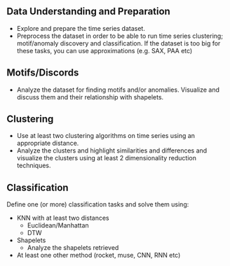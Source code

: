 ## Data Understanding and Preparation
- Explore and prepare the time series dataset.
- Preprocess the dataset in order to be able to run time series clustering; motif/anomaly discovery and classification. If the dataset is too big for these tasks, you can use approximations (e.g. SAX, PAA etc)

## Motifs/Discords
- Analyze the dataset for finding motifs and/or anomalies. Visualize and discuss them and their relationship with shapelets.

## Clustering
- Use at least two clustering algorithms on time series using an appropriate distance.
- Analyze the clusters and highlight similarities and differences and visualize the clusters using at least 2 dimensionality reduction techniques.

## Classification
Define one (or more) classification tasks and solve them using:
- KNN with at least two distances
  - Euclidean/Manhattan
  - DTW
- Shapelets
  - Analyze the shapelets retrieved
- At least one other method (rocket, muse, CNN, RNN etc)

